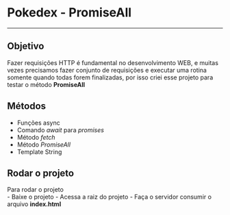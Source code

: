 <h1>Pokedex - PromiseAll</h1>
<hr>
<h2>Objetivo</h2>
<p>
  Fazer requisições HTTP é fundamental no desenvolvimento WEB, e muitas vezes precisamos fazer conjunto de requisições e executar uma rotina somente quando todas forem finalizadas, por isso criei esse projeto para testar o método <b>PromiseAll</b>
  
<h2>Métodos</h2>
<ul>
  <li>Funções async</li>
  <li>Comando <i>await</i> para <i>promises</i></li>
  <li>Método <i>fetch</i></li>
  <li>Método <i>PromiseAll</i></li>
  <li>Template String</li>
</ul>

<h2>Rodar o projeto</h2>
Para rodar o projeto<br>
- Baixe o projeto
- Acessa a raiz do projeto
- Faça o servidor consumir o arquivo <b>index.html</b>
